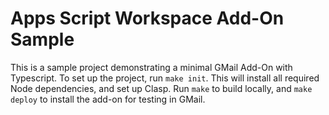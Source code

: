 # Apps Script Workspace Add-On Sample

This is a sample project demonstrating a minimal GMail Add-On with Typescript. To set up the
project, run `make init`. This will install all required Node dependencies, and set up Clasp. Run
`make` to build locally, and `make deploy` to install the add-on for testing in GMail.
